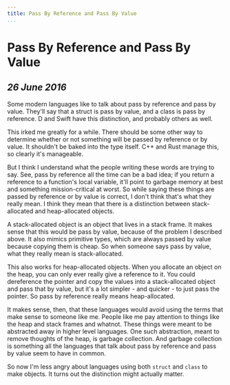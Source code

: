 ```yaml
---
title: Pass By Reference and Pass By Value
...
```


Pass By Reference and Pass By Value
===================================

*26 June 2016*
--------------

Some modern languages like to talk about pass by reference and pass by value.
They'll say that a struct is pass by value, and a class is pass by reference.
D and Swift have this distinction, and probably others as well.

This irked me greatly for a while.
There should be some other way to determine whether or not something will be passed by reference or by value.
It shouldn't be baked into the type itself.
C++ and Rust manage this, so clearly it's manageable.

But I think I understand what the people writing these words are trying to say.
See, pass by reference all the time can be a bad idea; if you return a reference to a function's local variable, it'll point to garbage memory at best and something mission-critical at worst.
So while saying these things are passed by reference or by value is correct, I don't think that's what they really mean.
I think they mean that there is a distinction between stack-allocated and heap-allocated objects.

A stack-allocated object is an object that lives in a stack frame.
It makes sense that this would be pass by value, because of the problem I described above.
It also mimics primitive types, which are always passed by value because copying them is cheap.
So when someone says pass by value, what they really mean is stack-allocated.

This also works for heap-allocated objects.
When you allocate an object on the heap, you can only ever really give a reference to it.
You could dereference the pointer and copy the values into a stack-allocated object and pass that by value, but it's a lot simpler - and quicker - to just pass the pointer.
So pass by reference really means heap-allocated.

It makes sense, then, that these languages would avoid using the terms that make sense to someone like me.
People like me pay attention to things like the heap and stack frames and whatnot.
These things were meant to be abstracted away in higher level languages.
One such abstraction, meant to remove thoughts of the heap, is garbage collection.
And garbage collection is something all the languages that talk about pass by reference and pass by value seem to have in common.

So now I'm less angry about languages using both `struct` and `class` to make objects.
It turns out the distinction might actually matter.
